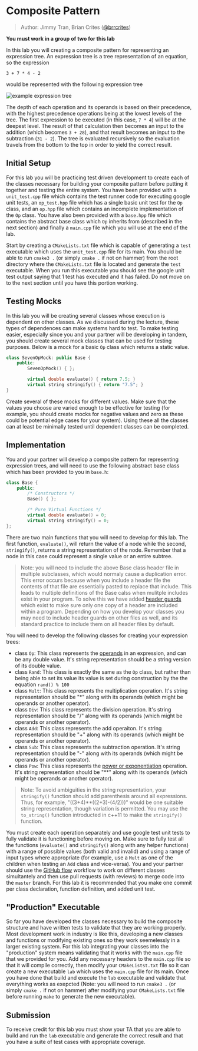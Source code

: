 # Composite Pattern

> Author: Jimmy Tran, Brian Crites ([@brrcrites](https://github.com/brrcrites))

**You must work in a group of two for this lab**

In this lab you will creating a composite pattern for representing an expression tree. An expression tree is a tree representation of an equation, so the expression

```
3 + 7 * 4 - 2
```

would be represented with the following expression tree

![example expression tree](https://github.com/cs100/template-lab-03-composite-strategy/blob/master/images/intro-tree.png?raw=true)

The depth of each operation and its operands is based on their precedence, with the highest precedence operations being at the lowest levels of the tree. The first expression to be executed (in this case, `7 * 4`) will be at the deepest level. The result of that calculation then becomes an input to the addition (which becomes `3 + 28`), and that result becomes an input to the subtraction (`31 - 2`). The tree is evaluated recursively so the evaluation travels from the bottom to the top in order to yield the correct result.

## Initial Setup

For this lab you will be practicing test driven development to create each of the classes necessary for building your composite pattern before putting it together and testing the entire system. You have been provided with a `unit_test.cpp` file which contains the test runner code for executing google unit tests, an `op_test.hpp` file which has a single basic unit test for the `Op` class, and an `op.hpp` file which contains an incomplete implementation of the `Op` class. You have also been provided with a `base.hpp` file which contains the abstract base class which `Op` inherits from (described in the next section) and finally a `main.cpp` file which you will use at the end of the lab.

Start by creating a `CMakeLists.txt` file which is capable of generating a `test` executable which uses the `unit_test.cpp` file for its main. You should be able to run `cmake3 .` (or simply `cmake .` if not on hammer) from the root directory where the `CMakeLists.txt` file is located and generate the `test` executable. When you run this executable you should see the google unit test output saying that 1 test has executed and it has failed. Do not move on to the next section until you have this portion working.

## Testing Mocks

In this lab you will be creating several classes whose execution is dependent on other classes. As we discussed during the lecture, these types of dependences can make systems hard to test. To make testing easier, especially since you and your partner will be developing in tandem, you should create several mock classes that can be used for testing purposes. Below is a mock for a basic `Op` class which returns a static value.

```c++
class SevenOpMock: public Base {
    public:
        SevenOpMock() { };

        virtual double evaluate() { return 7.5; }
        virtual string stringify() { return "7.5"; }
}
```

Create several of these mocks for different values. Make sure that the values you choose are varied enough to be effective for testing (for example, you should create mocks for negative values and zero as these could be potential edge cases for your system). Using these all the classes can at least be minimally tested until dependent classes can be completed.

## Implementation

You and your partner will develop a composite pattern for representing expression trees, and will need to use the following abstract base class which has been provided to you in `base.h`:

```c++
class Base {
    public:
        /* Constructors */
        Base() { };

        /* Pure Virtual Functions */
        virtual double evaluate() = 0;
        virtual string stringify() = 0;
};
```

There are two main functions that you will need to develop for this lab. The first function, `evaluate()`, will return the value of a node while the second, `stringify()`, returns a string representation of the node. Remember that a node in this case could represent a single value or an entire subtree.

> Note: you will need to include the above Base class header file in multiple subclasses, which would normaly cause a duplication error. This error occurs because when you include a header file the contents of that file are essentially pasted to replace that include. This leads to multiple definitions of the Base calss when mulitple includes exist in your program. To solve this we have added [header guards](https://www.learncpp.com/cpp-tutorial/header-guards/) which exist to make sure only one copy of a header are included within a program. Depending on how you develop your classes you may need to include header guards on other files as well, and its standard practice to include them on all header files by default.

You will need to develop the following classes for creating your expression trees:

* class `Op`: This class represents the [operands](https://en.wikipedia.org/wiki/Operand) in an expression, and can be any double value. It's string representation should be a string version of its double value.
* class `Rand`: This class is exactly the same as the `Op` class, but rather than being able to set its value its value is set during construction by the the equation `rand() % 100`
* class `Mult`: This class represents the multiplication operation. It's string representation should be "\*" along with its operands (which might be operands or another operator).
* class `Div`: This class represents the division operation. It's string representation should be "/" along with its operands (which might be operands or another operator).
* class `Add`: This class represents the add operaiton. It's string representation should be "+" along with its operands (which might be operands or another operator).
* class `Sub`: This class represents the subtraction operation. It's string representation should be "-" along with its operands (which might be operands or another operator).
* class `Pow`: This class represents the [power or exponentiation](https://en.wikipedia.org/wiki/Exponentiation) operation. It's string representation should be "\*\*" along with its operands (which might be operands or another operator).

> Note: To avoid ambiguities in the string representation, your `stringify()` function should add parenthesis around all expressions. Thus, for example, "((3+4)**((2+3)-(4/2)))" would be one suitable string representation, though variation is permitted.  You may use the `to_string()` function introducted in c++11 to make the `stringify()` function.

You must create each operation separately and use google test unit tests to fully validate it is functioning before moving on. Make sure to fully test all the functions (`evaluate()` and `stringify()` along with any helper functions) with a range of possible values (both valid and invalid) and using a range of input types where appropriate (for example, use a `Mult` as one of the children when testing an `Add` class and vice-versa). You and your partner should use the [GitHub flow](https://guides.github.com/introduction/flow/) workflow to work on different classes simultantely and then use pull requests (with reviews) to merge code into the `master` branch. For this lab it is recommended that you make one commit per class declaration, function definition, and added unit test.

## "Production" Executable

So far you have developed the classes necessary to build the composite structure and have written tests to validate that they are working properly. Most development work in industry is like this, developing a new classes and functions or modifying existing ones so they work seemelessly in a larger existing system. For this lab integrating your classes into the "production" system means validating that it works with the `main.cpp` file that we provided for you. Add any necessary headers to the `main.cpp` file so that it will compile correctly, then modify your `CMakeListst.txt` file so it can create a new executable `lab` which uses the `main.cpp` file for its main. Once you have done that build and execute the `lab` executable and validate that everything works as exepcted (Note: you will need to run `cmake3 .` (or simply `cmake .` if not on hammer) after modifying your `CMakeLists.txt` file before running `make` to generate the new executable).

## Submission

To receive credit for this lab you must show your TA that you are able to build and run the `lab` executable and generate the correct result and that you have a suite of test cases with appropriate coverage.

